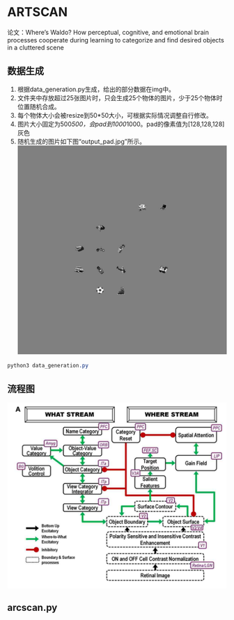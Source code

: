# ARTSCAN

论文：Where’s Waldo? How perceptual, cognitive, and emotional brain processes cooperate during learning to categorize and find desired objects in a cluttered scene

## 数据生成

1. 根据data_generation.py生成，给出的部分数据在img中。
2. 文件夹中存放超过25张图片时，只会生成25个物体的图片，少于25个物体时位置随机合成。
3. 每个物体大小会被resize到50*50大小，可根据实际情况调整自行修改。
4. 图片大小固定为500*500，会pad到1000*1000。pad的像素值为[128,128,128]灰色
5. 随机生成的图片如下图“output_pad.jpg”所示。
![图片](./output_pad.jpg)

``` css
python3 data_generation.py
```

## 流程图

![图片](./flow_chart.png)

## arcscan.py
